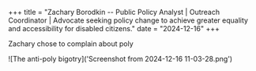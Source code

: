 +++
title = "Zachary Borodkin -- Public Policy Analyst | Outreach Coordinator | Advocate seeking policy change to achieve greater equality and accessibility for disabled citizens."
date = "2024-12-16"
+++

Zachary chose to complain about poly

![The anti-poly bigotry]('Screenshot from 2024-12-16 11-03-28.png')
